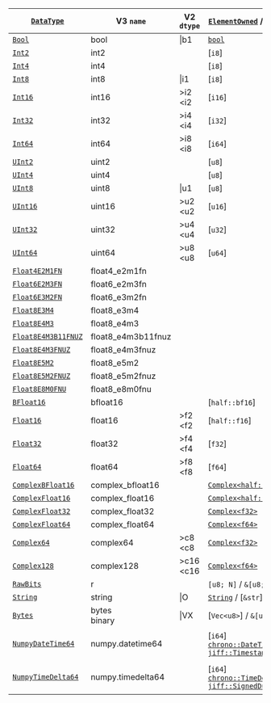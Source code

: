 | [`DataType`]          | V3 `name`          | V2 `dtype`  | [`ElementOwned`] / [`Element`] | Feature Flag |
| --------------------- | ------------------ | ----------- | ------------------------------ | ------------ |
| [`Bool`]              | bool               | \|b1        | [`bool`]                       |              |
| [`Int2`]              | int2               |             | [`i8`]                         |              |
| [`Int4`]              | int4               |             | [`i8`]                         |              |
| [`Int8`]              | int8               | \|i1        | [`i8`]                         |              |
| [`Int16`]             | int16              | >i2 <i2     | [`i16`]                        |              |
| [`Int32`]             | int32              | >i4 <i4     | [`i32`]                        |              |
| [`Int64`]             | int64              | >i8 <i8     | [`i64`]                        |              |
| [`UInt2`]             | uint2              |             | [`u8`]                         |              |
| [`UInt4`]             | uint4              |             | [`u8`]                         |              |
| [`UInt8`]             | uint8              | \|u1        | [`u8`]                         |              |
| [`UInt16`]            | uint16             | >u2 <u2     | [`u16`]                        |              |
| [`UInt32`]            | uint32             | >u4 <u4     | [`u32`]                        |              |
| [`UInt64`]            | uint64             | >u8 <u8     | [`u64`]                        |              |
| [`Float4E2M1FN`]      | float4_e2m1fn      |             |                                |              |
| [`Float6E2M3FN`]      | float6_e2m3fn      |             |                                |              |
| [`Float6E3M2FN`]      | float6_e3m2fn      |             |                                |              |
| [`Float8E3M4`]        | float8_e3m4        |             |                                |              |
| [`Float8E4M3`]        | float8_e4m3        |             |                                |              |
| [`Float8E4M3B11FNUZ`] | float8_e4m3b11fnuz |             |                                |              |
| [`Float8E4M3FNUZ`]    | float8_e4m3fnuz    |             |                                |              |
| [`Float8E5M2`]        | float8_e5m2        |             |                                |              |
| [`Float8E5M2FNUZ`]    | float8_e5m2fnuz    |             |                                |              |
| [`Float8E8M0FNU`]     | float8_e8m0fnu     |             |                                |              |
| [`BFloat16`]          | bfloat16           |             | [`half::bf16`]                 |              |
| [`Float16`]           | float16            | >f2 <f2     | [`half::f16`]                  |              |
| [`Float32`]           | float32            | >f4 <f4     | [`f32`]                        |              |
| [`Float64`]           | float64            | >f8 <f8     | [`f64`]                        |              |
| [`ComplexBFloat16`]   | complex_bfloat16   |             | [`Complex<half::bf16>`]        |              |
| [`ComplexFloat16`]    | complex_float16    |             | [`Complex<half::f16>`]         |              |
| [`ComplexFloat32`]    | complex_float32    |             | [`Complex<f32>`]               |              |
| [`ComplexFloat64`]    | complex_float64    |             | [`Complex<f64>`]               |              |
| [`Complex64`]         | complex64          | >c8 <c8     | [`Complex<f32>`]               |              |
| [`Complex128`]        | complex128         | >c16 <c16   | [`Complex<f64>`]               |              |
| [`RawBits`]           | r                  |             | `[u8; N]` / `&[u8; N]`         |              |
| [`String`]            | string             | \|O         | [`String`] / [`&str`]          |              |
| [`Bytes`]             | bytes<br>binary    | \|VX        | [`Vec<u8>`] / `&[u8]`          |              |
| [`NumpyDateTime64`]   | numpy.datetime64   |             | [`i64`]<br>[`chrono::DateTime<Utc>`]<br>[`jiff::Timestamp`]  | <br>chrono<br>jiff     |
| [`NumpyTimeDelta64`]  | numpy.timedelta64  |             | [`i64`]<br>[`chrono::TimeDelta`]<br>[`jiff::SignedDuration`] | <br>chrono<br>jiff     |

[`DataType`]: crate::array::DataType

[`Bool`]: crate::array::DataType::Bool
[`Int2`]: crate::array::DataType::Int2
[`Int4`]: crate::array::DataType::Int4
[`Int8`]: crate::array::DataType::Int8
[`Int16`]: crate::array::DataType::Int16
[`Int32`]: crate::array::DataType::Int32
[`Int64`]: crate::array::DataType::Int64
[`UInt2`]: crate::array::DataType::UInt2
[`UInt4`]: crate::array::DataType::UInt4
[`UInt8`]: crate::array::DataType::UInt8
[`UInt16`]: crate::array::DataType::UInt16
[`UInt32`]: crate::array::DataType::UInt32
[`UInt64`]: crate::array::DataType::UInt64
[`Float4E2M1FN`]: crate::array::DataType::Float4E2M1FN
[`Float6E2M3FN`]: crate::array::DataType::Float6E2M3FN
[`Float6E3M2FN`]: crate::array::DataType::Float6E3M2FN
[`Float8E3M4`]: crate::array::DataType::Float8E3M4
[`Float8E4M3`]: crate::array::DataType::Float8E4M3
[`Float8E4M3B11FNUZ`]: crate::array::DataType::Float8E4M3B11FNUZ
[`Float8E4M3FNUZ`]: crate::array::DataType::Float8E4M3FNUZ
[`Float8E5M2`]: crate::array::DataType::Float8E5M2
[`Float8E5M2FNUZ`]: crate::array::DataType::Float8E5M2FNUZ
[`Float8E8M0FNU`]: crate::array::DataType::Float8E8M0FNU
[`BFloat16`]: crate::array::DataType::BFloat16
[`Float16`]: crate::array::DataType::Float16
[`Float32`]: crate::array::DataType::Float32
[`Float64`]: crate::array::DataType::Float64
[`ComplexBFloat16`]: crate::array::DataType::ComplexBFloat16
[`ComplexFloat16`]: crate::array::DataType::ComplexFloat16
[`ComplexFloat32`]: crate::array::DataType::ComplexFloat32
[`ComplexFloat64`]: crate::array::DataType::ComplexFloat64
[`Complex64`]: crate::array::DataType::Complex64
[`Complex128`]: crate::array::DataType::Complex128
[`RawBits`]: crate::array::DataType::RawBits
[`String`]: crate::array::DataType::String
[`Bytes`]: crate::array::DataType::Bytes
[`NumpyDateTime64`]: crate::array::DataType::NumpyDateTime64
[`NumpyTimeDelta64`]: crate::array::DataType::NumpyTimeDelta64
[`jiff::Timestamp`]: https://docs.rs/jiff/latest/jiff/struct.Timestamp.html
[`jiff::SignedDuration`]: https://docs.rs/jiff/latest/jiff/struct.SignedDuration.html
[`chrono::DateTime<Utc>`]: https://docs.rs/chrono/latest/chrono/struct.DateTime.html
[`chrono::TimeDelta`]: https://docs.rs/chrono/latest/chrono/struct.TimeDelta.html

[`Element`]: crate::array::Element
[`ElementOwned`]: crate::array::ElementOwned

[`Complex<half::bf16>`]: num::complex::Complex<half::bf16>
[`Complex<half::f16>`]: num::complex::Complex<half::f16>
[`Complex<f32>`]: num::complex::Complex<f32>       
[`Complex<f64>`]: num::complex::Complex<f64>       
[`Complex<f32>`]: num::complex::Complex<f32>       
[`Complex<f64>`]: num::complex::Complex<f64>       

[ZEP0001]: https://zarr.dev/zeps/accepted/ZEP0001.html
[zarr-specs #130]: https://github.com/zarr-developers/zarr-specs/issues/130
[ZEP0007 (draft)]: https://github.com/zarr-developers/zeps/pull/47
[data-types/string]: https://github.com/zarr-developers/zarr-extensions/tree/main/data-types/string
[data-types/bytes]: https://github.com/zarr-developers/zarr-extensions/tree/main/data-types/bytes
[data-types/complex_bfloat16]: https://github.com/zarr-developers/zarr-extensions/tree/main/data-types/complex_bfloat16
[data-types/complex_float16]: https://github.com/zarr-developers/zarr-extensions/tree/main/data-types/complex_float16
[data-types/complex_float32]: https://github.com/zarr-developers/zarr-extensions/tree/main/data-types/complex_float32
[data-types/complex_float64]: https://github.com/zarr-developers/zarr-extensions/tree/main/data-types/complex_float64
